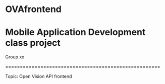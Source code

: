 # OVAfrontend
Mobile Application Development class project
=====================================================

Group xx

=====================================================



Topic: Open Vision API frontend

